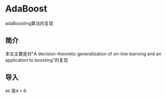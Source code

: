 # AdaBoost
adaBoosting算法的复现
## 简介
本文主要是对"A decision-theoretic generalization of on-line learning and an application to boosting"的复现
## 导入
<script type="text/javascript" src="http://cdn.mathjax.org/mathjax/latest/MathJax.js?config=default"></script>
as 是$a+b$

